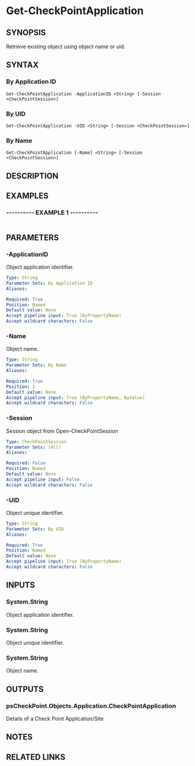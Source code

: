 # Get-CheckPointApplication

## SYNOPSIS
Retrieve existing object using object name or uid.

## SYNTAX

### By Application ID
```
Get-CheckPointApplication -ApplicationID <String> [-Session <CheckPointSession>]
```

### By UID
```
Get-CheckPointApplication -UID <String> [-Session <CheckPointSession>]
```

### By Name
```
Get-CheckPointApplication [-Name] <String> [-Session <CheckPointSession>]
```

## DESCRIPTION

## EXAMPLES

### ----------  EXAMPLE 1  ----------
```

```

## PARAMETERS

### -ApplicationID
Object application identifier.

```yaml
Type: String
Parameter Sets: By Application ID
Aliases: 

Required: True
Position: Named
Default value: None
Accept pipeline input: True (ByPropertyName)
Accept wildcard characters: False
```

### -Name
Object name.

```yaml
Type: String
Parameter Sets: By Name
Aliases: 

Required: True
Position: 1
Default value: None
Accept pipeline input: True (ByPropertyName, ByValue)
Accept wildcard characters: False
```

### -Session
Session object from Open-CheckPointSession

```yaml
Type: CheckPointSession
Parameter Sets: (All)
Aliases: 

Required: False
Position: Named
Default value: None
Accept pipeline input: False
Accept wildcard characters: False
```

### -UID
Object unique identifier.

```yaml
Type: String
Parameter Sets: By UID
Aliases: 

Required: True
Position: Named
Default value: None
Accept pipeline input: True (ByPropertyName)
Accept wildcard characters: False
```

## INPUTS

### System.String
Object application identifier.

### System.String
Object unique identifier.

### System.String
Object name.

## OUTPUTS

### psCheckPoint.Objects.Application.CheckPointApplication
Details of a Check Point Application/Site

## NOTES

## RELATED LINKS

